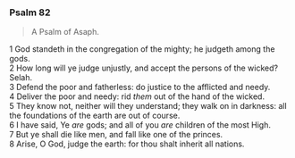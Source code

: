### Psalm 82

> A Psalm of Asaph.

1 God standeth in the congregation of the mighty; he judgeth among the gods.  
2 How long will ye judge unjustly, and accept the persons of the wicked? Selah.  
3 Defend the poor and fatherless: do justice to the afflicted and needy.  
4 Deliver the poor and needy: rid *them* out of the hand of the wicked.  
5 They know not, neither will they understand; they walk on in darkness: all the foundations of the earth are out of course.  
6 I have said, Ye *are* gods; and all of you *are* children of the most High.  
7 But ye shall die like men, and fall like one of the princes.  
8 Arise, O God, judge the earth: for thou shalt inherit all nations.  
